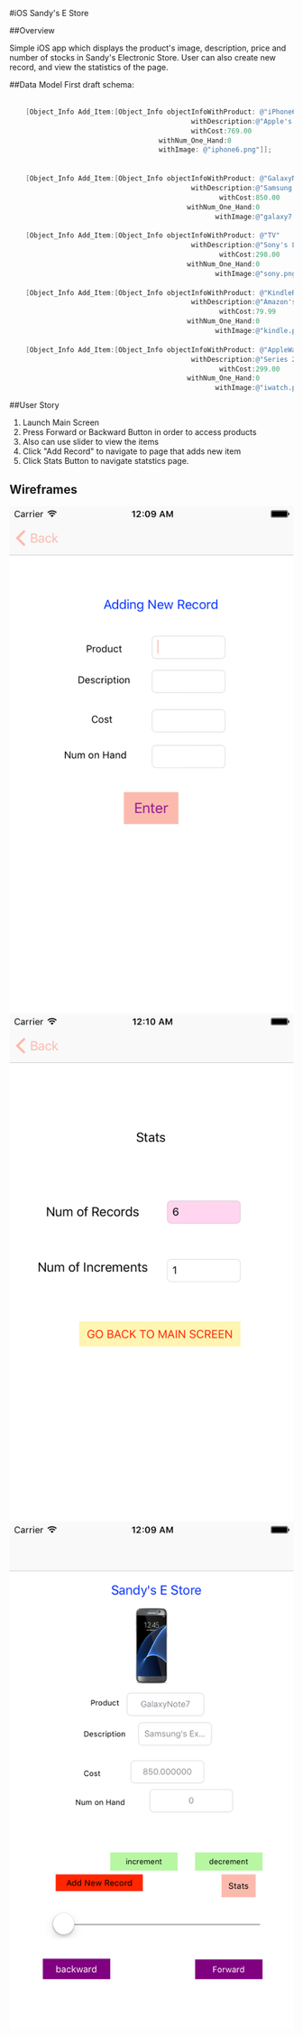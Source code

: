 
#iOS Sandy's E Store

##Overview

Simple iOS app which displays the product's image, description, price and number of stocks in Sandy's Electronic Store.
User can also create new record, and view the statistics of the page.


##Data Model
First draft schema:

```objective-c

    [Object_Info Add_Item:[Object_Info objectInfoWithProduct: @"iPhone6"
                                             withDescription:@"Apple's iPhone 6 minus plug"
                                             withCost:769.00
                                     withNum_One_Hand:0
                                     withImage: @"iphone6.png"]];
    
    
    [Object_Info Add_Item:[Object_Info objectInfoWithProduct: @"GalaxyNote7"
                                             withDescription:@"Samsung's Exploding Phone"
                                                    withCost:850.00
                                            withNum_One_Hand:0
                                                   withImage:@"galaxy7.png"]];
    
    [Object_Info Add_Item:[Object_Info objectInfoWithProduct: @"TV"
                                             withDescription:@"Sony's LED TV"
                                                    withCost:298.00
                                            withNum_One_Hand:0
                                                   withImage:@"sony.png"]];
    
    [Object_Info Add_Item:[Object_Info objectInfoWithProduct: @"KindleReader"
                                             withDescription:@"Amazon's E-Reader"
                                                    withCost:79.99
                                            withNum_One_Hand:0
                                                   withImage:@"kindle.png"]];
    
    [Object_Info Add_Item:[Object_Info objectInfoWithProduct: @"AppleWatch"
                                             withDescription:@"Series 2 - Aluminum Case"
                                                    withCost:299.00
                                            withNum_One_Hand:0
                                                   withImage:@"iwatch.png"]];

```
##User Story
1. Launch Main Screen
2. Press Forward or Backward Button in order to access products
3. Also can use slider to view the items
4. Click "Add Record" to navigate to page that adds new item
5. Click Stats Button to navigate statstics page.

## Wireframes

![Homepage](wireframes/mainscreen.png)
![Add](wireframes/addScreen.png)
![Stat](wireframes/StatPage.png)









